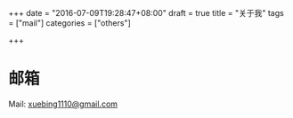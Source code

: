 +++
date = "2016-07-09T19:28:47+08:00"
draft = true
title = "关于我"
tags = ["mail"]
categories = ["others"]

+++

# 邮箱
Mail: xuebing1110@gmail.com
